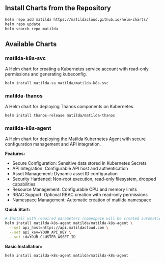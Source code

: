 
## Install Charts from the Repository

```bash
helm repo add matilda https://matildacloud.github.io/helm-charts/
helm repo update
helm search repo matilda
```

## Available Charts

### matilda-k8s-svc
A Helm chart for creating a Kubernetes service account with read-only permissions and generating kubeconfig.

```bash
helm install matilda-sa matilda/matilda-k8s-svc
```

### matilda-thanos
A Helm chart for deploying Thanos components on Kubernetes.

```bash
helm install thanos-release matilda/matilda-thanos
```

### matilda-k8s-agent
A Helm chart for deploying the Matilda Kubernetes Agent with secure configuration management and API integration.

**Features:**
- Secure Configuration: Sensitive data stored in Kubernetes Secrets
- API Integration: Configurable API host and authentication
- Asset Management: Dynamic asset ID configuration
- Security Hardened: Non-root execution, read-only filesystem, dropped capabilities
- Resource Management: Configurable CPU and memory limits
- RBAC Support: Optional RBAC creation with read-only permissions
- Namespace Management: Automatic creation of matilda namespace

**Quick Start:**
```bash
# Install with required parameters (namespace will be created automatically)
helm install matilda-k8s-agent matilda/matilda-k8s-agent \
  --set api_host=https://api.matildacloud.com \
  --set api_key=YOUR_API_KEY \
  --set id=YOUR_CLUSTER_ASSET_ID
```

**Basic Installation:**
```bash
helm install matilda-k8s-agent matilda/matilda-k8s-agent
```

